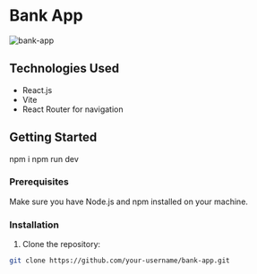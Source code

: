 # Bank App

![bank-app](https://github.com/enoch2-hub/bank-app/assets/151722245/7551a3e1-dc1d-452b-b3e6-14186aa4bf55)


## Technologies Used

- React.js
- Vite
- React Router for navigation


## Getting Started

npm i
npm run dev

### Prerequisites

Make sure you have Node.js and npm installed on your machine.

### Installation

1. Clone the repository:

```bash
git clone https://github.com/your-username/bank-app.git
